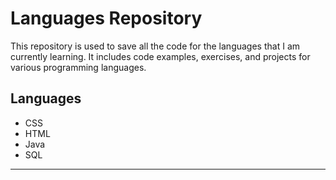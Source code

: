 # Languages Repository

This repository is used to save all the code for the languages that I am currently learning. It includes code examples, exercises, and projects for various programming languages.

## Languages

- CSS
- HTML
- Java
- SQL

---
